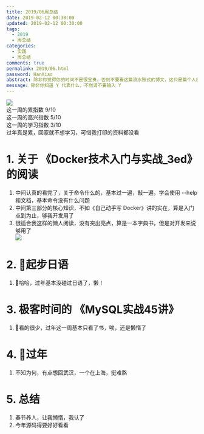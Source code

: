 ```yaml
---
title: 2019/06周总结
date: 2019-02-12 00:30:00
updated: 2019-02-12 00:30:00
tags:
  - 2019
  - 周总结
categories: 
  - 实践
  - 周总结
comments: true
permalink: 2019/06.html  
password: HanXiao
abstract: 除非你觉得你的时间不是很宝贵，否则不要看这篇流水账式的博文，这只是篇个人的工作的学习一个总结而已，没有包含任何的技术细节
message: 除非你知道 Y 代表什么，不然请不要输入 Y
---
```


![][0]  
这一周的累指数 9/10  
这一周的高兴指数 5/10   
这一周的学习指数 3/10  
过年真是累，回家就不想学习，可惜我打印的资料都没看  

<!--more-->

# 1. 关于 《Docker技术入门与实战_3ed》 的阅读

1. 中间认真的看完了，关于命令什么的，基本过一遍，敲一遍，学会使用 --help 和文档，基本命令没有什么问题  
2. 中间第三部分的核心知识，不如《自己动手写 Docker》讲的实在，算是入门点到为止，够我开发用了   
3. 很适合我这样的懒人阅读，没有突出亮点，算是一本字典书，但是对开发来说够用了  
![][1]

# 2. 起步日语  

1. 哈哈，过年基本没碰过日语了，懒！

# 3. 极客时间的 《MySQL实战45讲》

1. 看的很少，过年这一周基本只看了书，唉，还是懒惰了  

# 4. 过年

1. 不知为何，有点想回武汉，一个在上海，挺难熬

# 5. 总结

1. 春节养人，让我懒惰，我认了  
2. 今年源码得要好好看看

[0]: https://leran2deeplearnjavawebtech.oss-cn-beijing.aliyuncs.com/somephoto/2019-01-26%E8%B5%B5%E5%9B%9B.jpg
[1]: https://leran2deeplearnjavawebtech.oss-cn-beijing.aliyuncs.com/learn/Docker%E6%8A%80%E6%9C%AF%E5%85%A5%E9%97%A8%E4%B8%8E%E5%AE%9E%E6%88%98_3ed/Docker%E6%8A%80%E6%9C%AF%E5%85%A5%E9%97%A8%E4%B8%8E%E5%AE%9E%E6%88%98_%E7%AC%AC3%E7%89%88.png